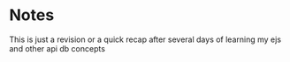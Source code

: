 # Notes
This is just a revision or a quick recap after several days of learning my ejs and other api db concepts
